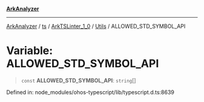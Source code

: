 [**ArkAnalyzer**](../../../../../../../../README.md)

***

[ArkAnalyzer](../../../../../../../../globals.md) / [ts](../../../../../README.md) / [ArkTSLinter\_1\_0](../../../README.md) / [Utils](../README.md) / ALLOWED\_STD\_SYMBOL\_API

# Variable: ALLOWED\_STD\_SYMBOL\_API

> `const` **ALLOWED\_STD\_SYMBOL\_API**: `string`[]

Defined in: node\_modules/ohos-typescript/lib/typescript.d.ts:8639
